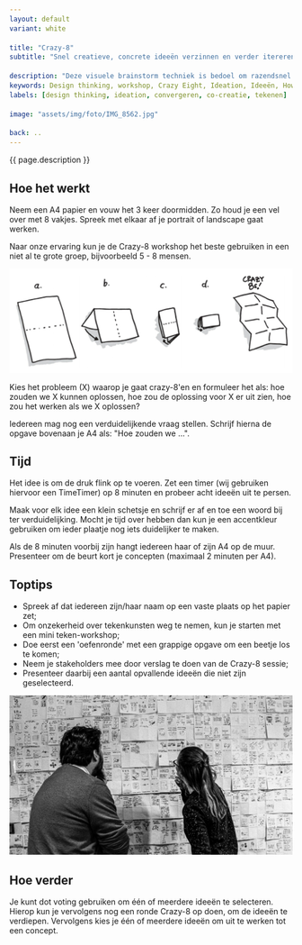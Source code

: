 ```yaml
---
layout: default
variant: white

title: "Crazy-8"
subtitle: "Snel creatieve, concrete ideeën verzinnen en verder itereren."

description: "Deze visuele brainstorm techniek is bedoel om razendsnel een grote hoeveelheid ideeën op te halen."
keywords: Design thinking, workshop, Crazy Eight, Ideation, Ideeën, How to, uitleg, instructie
labels: [design thinking, ideation, convergeren, co-creatie, tekenen]

image: "assets/img/foto/IMG_8562.jpg"

back: ..
---
```

{{ page.description }}

## Hoe het werkt

Neem een A4 papier en vouw het 3 keer doormidden. Zo houd je een vel over met 8 vakjes. Spreek met elkaar af je portrait of landscape gaat werken.

Naar onze ervaring kun je de Crazy-8 workshop het beste gebruiken in een niet al te grote groep, bijvoorbeeld 5 - 8 mensen.

<div class="article-image">
    <img src="/assets/img/materialen/Tiltshift-Workshop-Crazy-8-A4-vouwen.jpg">
</div>

Kies het probleem (X) waarop je gaat crazy-8'en en formuleer het als: hoe zouden we X kunnen oplossen, hoe zou de oplossing voor X er uit zien, hoe zou het werken als we X oplossen?

Iedereen mag nog een verduidelijkende vraag stellen. Schrijf hierna de opgave bovenaan je A4 als: "Hoe zouden we ...".

## Tijd

Het idee is om de druk flink op te voeren. Zet een timer (wij gebruiken hiervoor een TimeTimer) op 8 minuten en probeer acht ideeën uit te persen. 

Maak voor elk idee een klein schetsje en schrijf er af en toe een woord bij ter verduidelijking. Mocht je tijd over hebben dan kun je een accentkleur gebruiken om ieder plaatje nog iets duidelijker te maken.

Als de 8 minuten voorbij zijn hangt iedereen haar of zijn A4 op de muur. Presenteer om de beurt kort je concepten (maximaal 2 minuten per A4).

## Toptips

- Spreek af dat iedereen zijn/haar naam op een vaste plaats op het papier zet;
- Om onzekerheid over tekenkunsten weg te nemen, kun je starten met een mini teken-workshop;
- Doe eerst een 'oefenronde' met een grappige opgave om een beetje los te komen;
- Neem je stakeholders mee door verslag te doen van de Crazy-8 sessie;
- Presenteer daarbij een aantal opvallende ideeën die niet zijn geselecteerd.

<div class="article-image">
    <img src="/assets/img/materialen/Workshop-Crazy-Eight-Ideation-Warroom.jpg">
</div>

## Hoe verder

Je kunt dot voting gebruiken om één of meerdere ideeën te selecteren. Hierop kun je vervolgens nog een ronde Crazy-8 op doen, om de ideeën te verdiepen. Vervolgens kies je één of meerdere ideeën om uit te werken tot een concept.
